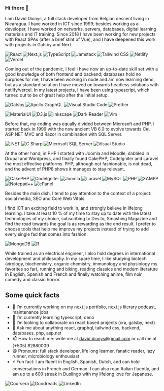 ### Hi there 👋
<!--
**daviddionys/daviddionys** is a ✨ _special_ ✨ repository because its `README.md` (this file) appears on your GitHub profile.

Here are some ideas to get you started:
-->
I am David Dionys, a full stack developer from Belgian descent living in Nicaragua.  I have worked in ICT since 1999; besides working as a developer, I have worked on networks, servers, databases, digital learning materials and IT training. Since 2018 I have been working for new projects with React SPAs (after a brief stint of Vue), and I have deepened this work with projects in Gatsby and Next.  

![React](https://img.shields.io/badge/React-61DAFB?style=for-the-badge&logo=React&logoColor=white)
![Next.js](https://img.shields.io/badge/Next.js-000000?style=for-the-badge&logo=Next.js&logoColor=white)
![TypeScript](https://img.shields.io/badge/Typescript-3178C6?style=for-the-badge&logo=Typescript&logoColor=white)
![Jamstack](https://img.shields.io/badge/Jamstack-F0047F?style=for-the-badge&logo=Jamstack&logoColor=white)
![Tailwind CSS](https://img.shields.io/badge/TailwindCSS-38B2AC?style=for-the-badge&logo=TailwindCSS&logoColor=white)
![Netlify](https://img.shields.io/badge/Netlify-00C7B7?style=for-the-badge&logo=Netlify&logoColor=white)
![Vercel](https://img.shields.io/badge/Vercel-000000?style=for-the-badge&logo=Vercel&logoColor=white)

Coming out of the pandemic, I feel I have now an up-to-date skill set with a good knowledge of both frontend and backend; databases hold no surprises for me, I have been working in node and am now learning deno, but as a standard solution I have moved on towards headless solutions with netlify/vercel. In my latest projects, I have been using typescript, which turned out to be of great help after the initial setup.

![Gatsby](https://img.shields.io/badge/Gatsby-663399?style=for-the-badge&logo=Gatsby&logoColor=white)
![Apollo GraphQL](https://img.shields.io/badge/ApolloGraphQL-000000?style=for-the-badge&logo=ApolloGraphQL&logoColor=white)
![Visual Studio Code](https://img.shields.io/badge/VisualStudioCode-007ACC?style=for-the-badge&logo=VisualStudioCode&logoColor=white)
![Prettier](https://img.shields.io/badge/Prettier-F7B93E?style=for-the-badge&logo=Prettier&logoColor=white)

![MaterialUI](https://img.shields.io/badge/MaterialUI-0081CB?style=for-the-badge&logo=Next.js&logoColor=white)
![D3.js](https://img.shields.io/badge/D3.js-F9A03C?style=for-the-badge&logo=D3.js&logoColor=white)
![Inkscape](https://img.shields.io/badge/Inkscape-000000?style=for-the-badge&logo=InkScape&logoColor=white)
![Dark Reader](https://img.shields.io/badge/DarkReader-141e24?style=for-the-badge&logo=DarkReader&logoColor=white)
![Vim](https://img.shields.io/badge/Vim-019733?style=for-the-badge&logo=Next.js&logoColor=white)

Before that, my coding was equally divided between Microsoft and PHP. I started back in 1999 with the now ancient VB 6.0 to evolve towards C#, ASP.NET MVC and Razor in combination with SQL Server.  

![.NET](https://img.shields.io/badge/.NET-512db4?style=for-the-badge&logo=.NET&logoColor=white)
![C Sharp](https://img.shields.io/badge/CSharp-239120?style=for-the-badge&logo=CSharp&logoColor=white)
![Microsoft SQL Server](https://img.shields.io/badge/MicrosoftSQLServer-##CC2927?style=for-the-badge&logo=MicrosoftSQLServer&logoColor=white)
![Visual Studio](https://img.shields.io/badge/VisualStudio-5C2D91?style=for-the-badge&logo=VisualStudio&logoColor=white)

At the other hand, in PHP I started with Joomla and Moodle, dabbled in Drupal and Wordpress, and finally found CakePHP, CodeIgniter and Laravel the most effective platforms.  PHP, although not fashionable, is not dead, and the advent of PHP8 shows it manages to stay relevant.   

![CakePHP](https://img.shields.io/badge/CakePHP-D33C43?style=for-the-badge&logo=CakePHP&logoColor=white)
![CodeIgniter](https://img.shields.io/badge/CodeIgniter-EF4223?style=for-the-badge&logo=CodeIgniter&logoColor=white)
![Joomla](https://img.shields.io/badge/Joomla-5091CD?style=for-the-badge&logo=Joomla&logoColor=white)
![Laravel](https://img.shields.io/badge/Laravel-FF2D20?style=for-the-badge&logo=Laravel&logoColor=white)
![MySQL](https://img.shields.io/badge/MySQL-4479A1?style=for-the-badge&logo=MySQL&logoColor=white)
![PHP](https://img.shields.io/badge/PHP-777BB4?style=for-the-badge&logo=PHP&logoColor=white)
![XAMPP](https://img.shields.io/badge/XAMPP-FB7A24?style=for-the-badge&logo=XAMPP&logoColor=white)
![Notepad++](https://img.shields.io/badge/Notepad++-00C7B7?style=for-the-badge&logo=Notepad++&logoColor=white)
![cPanel](https://img.shields.io/badge/cPanel-FF6C2C?style=for-the-badge&logo=cPanel&logoColor=white)

Besides the main dish, I tend to pay attention to the context of a project: social media, SEO and Core Web Vitals.

I find ICT an exciting field to work in, and strongly believe in lifelong learning.  I take at least 10 % of my time to stay up to date with the latest technologies of my choice, subscribing to Dev.to, Smashing Magazine and find the road towards the goal is as rewarding as the end result.  I prefer to choose tools that help me improve my projects instead of trying to add every single fad that comes into fashion.  

![MongoDB](https://img.shields.io/badge/MongoDB-47A248?style=for-the-badge&logo=MongoDB&logoColor=white)
![R](https://img.shields.io/badge/R-276DC3?style=for-the-badge&logo=Next.js&logoColor=white)

While trained as an electrical engineer, I also hold degrees in international development and philosophy.  In my spare time, I like studying biotech (virology, biochemistry, organic chemistry, immunology and physiology my favorites so far), running and biking, reading classics and modern literature in English, Spanish and French and finally watching anime, film noir, comedy and classic horror.


## Some quick facts

- 🔭 I’m currently working on my next.js portfolio, next.js literary podcast, maintenance jobs
- 🌱 I’m currently learning typescript, deno
- 👯 I’m looking to collaborate on react based projects (cra, gatsby, next)
- 💬 Ask me about anything react, graphql, tailwind css, backend, databases, php, asp.net
- 📫 How to reach me: write me at david.dionys@gmail.com or call me at (+505) 82880009
- 😄 Pronouns: full stack developer, life long learner, fanatic reader, lazy runner, microbiology enthousiast
- ⚡ Fun fact: I am fluent in English, Spanish, Dutch, and can hold conversations in French and German.  I can also read Italian fluently, and am up to a 600 streak in Duolingo with my lifelong love for Japanese.

![Coursera](https://img.shields.io/badge/Coursera-0056D2?style=for-the-badge&logo=Coursera&logoColor=white)
![Goodreads](https://img.shields.io/badge/Goodreads-372213?style=for-the-badge&logo=Goodreads&logoColor=white) 
![LinkedIn](https://img.shields.io/badge/LinkedIn-0A66C2?style=for-the-badge&logo=LinkedUb&logoColor=white) 
